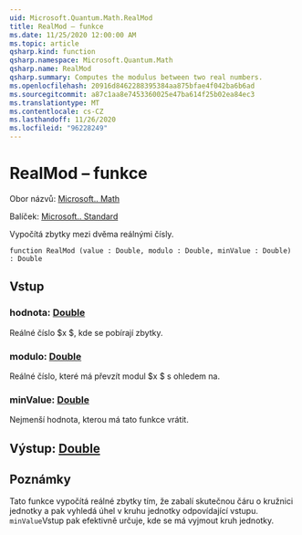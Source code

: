 ```yaml
---
uid: Microsoft.Quantum.Math.RealMod
title: RealMod – funkce
ms.date: 11/25/2020 12:00:00 AM
ms.topic: article
qsharp.kind: function
qsharp.namespace: Microsoft.Quantum.Math
qsharp.name: RealMod
qsharp.summary: Computes the modulus between two real numbers.
ms.openlocfilehash: 20916d8462288395384aa875bfae4f042ba6b6ad
ms.sourcegitcommit: a87c1aa8e7453360025e47ba614f25b02ea84ec3
ms.translationtype: MT
ms.contentlocale: cs-CZ
ms.lasthandoff: 11/26/2020
ms.locfileid: "96228249"
---
```

# <a name="realmod-function"></a>RealMod – funkce

Obor názvů: [Microsoft.. Math](xref:Microsoft.Quantum.Math)

Balíček: [Microsoft.. Standard](https://nuget.org/packages/Microsoft.Quantum.Standard)


Vypočítá zbytky mezi dvěma reálnými čísly.

```qsharp
function RealMod (value : Double, modulo : Double, minValue : Double) : Double
```


## <a name="input"></a>Vstup

### <a name="value--double"></a>hodnota: [Double](xref:microsoft.quantum.lang-ref.double)

Reálné číslo $x $, kde se pobírají zbytky.


### <a name="modulo--double"></a>modulo: [Double](xref:microsoft.quantum.lang-ref.double)

Reálné číslo, které má převzít modul $x $ s ohledem na.


### <a name="minvalue--double"></a>minValue: [Double](xref:microsoft.quantum.lang-ref.double)

Nejmenší hodnota, kterou má tato funkce vrátit.



## <a name="output--double"></a>Výstup: [Double](xref:microsoft.quantum.lang-ref.double)



## <a name="remarks"></a>Poznámky

Tato funkce vypočítá reálné zbytky tím, že zabalí skutečnou čáru o kružnici jednotky a pak vyhledá úhel v kruhu jednotky odpovídající vstupu.
`minValue`Vstup pak efektivně určuje, kde se má vyjmout kruh jednotky.